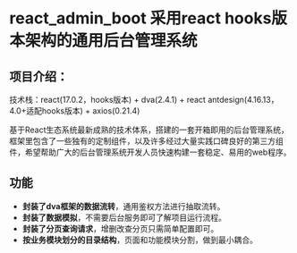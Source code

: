react_admin_boot 采用react hooks版本架构的通用后台管理系统
===============
项目介绍：
-----------------------------------
技术栈：react(17.0.2，hooks版本) + dva(2.4.1) + react antdesign(4.16.13，4.0+适配hooks版本) + axios(0.21.4)

基于React生态系统最新成熟的技术体系，搭建的一套开箱即用的后台管理系统，框架里包含了一些独有的定制组件，以及许多经过大量实践口碑良好的第三方组件，希望帮助广大的后台管理系统开发人员快速构建一套稳定、易用的web程序。

## 功能
- **封装了dva框架的数据流转**，通用鉴权方法进行抽取流转。
- **封装了数据模拟**，不需要后台服务即可了解项目运行流程。
- **封装了分页查询请求**，增删改查分页只需简单配置即可。
- **按业务模块划分的目录结构**，页面和功能模块分割，做到最小耦合。



